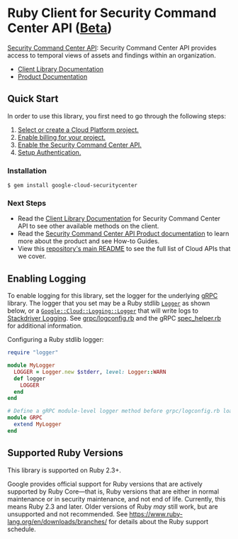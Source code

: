 # Ruby Client for Security Command Center API ([Beta](https://github.com/GoogleCloudPlatform/google-cloud-ruby#versioning))

[Security Command Center API][Product Documentation]:
Security Command Center API provides access to temporal views of assets and
findings within an organization.
- [Client Library Documentation][]
- [Product Documentation][]

## Quick Start
In order to use this library, you first need to go through the following
steps:

1. [Select or create a Cloud Platform project.](https://console.cloud.google.com/project)
2. [Enable billing for your project.](https://cloud.google.com/billing/docs/how-to/modify-project#enable_billing_for_a_project)
3. [Enable the Security Command Center API.](https://console.cloud.google.com/apis/library/securitycenter.googleapis.com)
4. [Setup Authentication.](https://googlecloudplatform.github.io/google-cloud-ruby/#/docs/google-cloud/master/guides/authentication)

### Installation
```
$ gem install google-cloud-securitycenter
```

### Next Steps
- Read the [Client Library Documentation][] for Security Command Center API
  to see other available methods on the client.
- Read the [Security Command Center API Product documentation][Product Documentation]
  to learn more about the product and see How-to Guides.
- View this [repository's main README](https://github.com/GoogleCloudPlatform/google-cloud-ruby/blob/master/README.md)
  to see the full list of Cloud APIs that we cover.

[Client Library Documentation]: https://googlecloudplatform.github.io/google-cloud-ruby/#/docs/google-cloud-securitycenter/latest/google/cloud/securitycenter/v1beta1
[Product Documentation]: https://cloud.google.com/securitycenter

## Enabling Logging

To enable logging for this library, set the logger for the underlying [gRPC](https://github.com/grpc/grpc/tree/master/src/ruby) library.
The logger that you set may be a Ruby stdlib [`Logger`](https://ruby-doc.org/stdlib-2.5.0/libdoc/logger/rdoc/Logger.html) as shown below,
or a [`Google::Cloud::Logging::Logger`](https://googlecloudplatform.github.io/google-cloud-ruby/#/docs/google-cloud-logging/latest/google/cloud/logging/logger)
that will write logs to [Stackdriver Logging](https://cloud.google.com/logging/). See [grpc/logconfig.rb](https://github.com/grpc/grpc/blob/master/src/ruby/lib/grpc/logconfig.rb)
and the gRPC [spec_helper.rb](https://github.com/grpc/grpc/blob/master/src/ruby/spec/spec_helper.rb) for additional information.

Configuring a Ruby stdlib logger:

```ruby
require "logger"

module MyLogger
  LOGGER = Logger.new $stderr, level: Logger::WARN
  def logger
    LOGGER
  end
end

# Define a gRPC module-level logger method before grpc/logconfig.rb loads.
module GRPC
  extend MyLogger
end
```

## Supported Ruby Versions

This library is supported on Ruby 2.3+.

Google provides official support for Ruby versions that are actively supported
by Ruby Core—that is, Ruby versions that are either in normal maintenance or
in security maintenance, and not end of life. Currently, this means Ruby 2.3
and later. Older versions of Ruby _may_ still work, but are unsupported and not
recommended. See https://www.ruby-lang.org/en/downloads/branches/ for details
about the Ruby support schedule.
